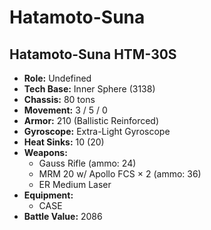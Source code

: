 # Hatamoto-Suna
## Hatamoto-Suna HTM-30S
- **Role:** Undefined
- **Tech Base:** Inner Sphere (3138)
- **Chassis:** 80 tons
- **Movement:** 3 / 5 / 0
- **Armor:** 210 (Ballistic Reinforced)
- **Gyroscope:** Extra-Light Gyroscope
- **Heat Sinks:** 10 (20)
- **Weapons:**
  - Gauss Rifle (ammo: 24)
  - MRM 20 w/ Apollo FCS × 2 (ammo: 36)
  - ER Medium Laser
- **Equipment:**
  - CASE
- **Battle Value:** 2086

